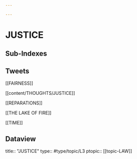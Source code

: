 ```yaml
---

---
```

# JUSTICE
## Sub-Indexes


## Tweets
[[FAIRNESS]]

[[content/THOUGHTS/JUSTICE]]

[[REPARATIONS]]

[[THE LAKE OF FIRE]]

[[TIME]]

## Dataview
title:: "JUSTICE"
type:: #type/topic/L3
ptopic:: [[topic-LAW]]